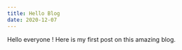 ```yaml
---
title: Hello Blog
date: 2020-12-07
---
```

Hello everyone ! Here is my first post on this amazing blog.
